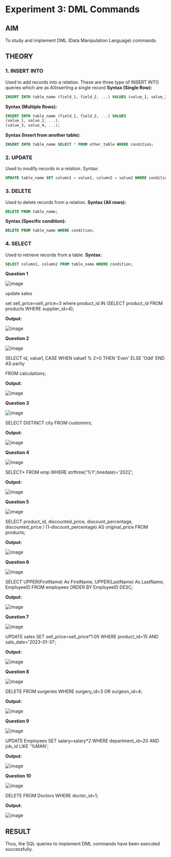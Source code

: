 # Experiment 3: DML Commands

## AIM
To study and implement DML (Data Manipulation Language) commands.

## THEORY

### 1. INSERT INTO
Used to add records into a relation.
These are three type of INSERT INTO queries which are as
A)Inserting a single record
**Syntax (Single Row):**
```sql
INSERT INTO table_name (field_1, field_2, ...) VALUES (value_1, value_2, ...);
```
**Syntax (Multiple Rows):**
```sql
INSERT INTO table_name (field_1, field_2, ...) VALUES
(value_1, value_2, ...),
(value_3, value_4, ...);
```
**Syntax (Insert from another table):**
```sql
INSERT INTO table_name SELECT * FROM other_table WHERE condition;
```
### 2. UPDATE
Used to modify records in a relation.
Syntax:
```sql
UPDATE table_name SET column1 = value1, column2 = value2 WHERE condition;
```
### 3. DELETE
Used to delete records from a relation.
**Syntax (All rows):**
```sql
DELETE FROM table_name;
```
**Syntax (Specific condition):**
```sql
DELETE FROM table_name WHERE condition;
```
### 4. SELECT
Used to retrieve records from a table.
**Syntax:**
```sql
SELECT column1, column2 FROM table_name WHERE condition;
```
**Question 1**


![image](https://github.com/user-attachments/assets/7c15808a-0314-4c9c-89c0-e0360c12d203)

update sales

set sell_price=sell_price+3
where product_id IN (SELECT product_id FROM products WHERE supplier_id=4);

**Output:**

![image](https://github.com/user-attachments/assets/de6eda63-fec3-4e3b-b94c-e60d47e78f99)


**Question 2**


![image](https://github.com/user-attachments/assets/71ae2470-749e-46e3-8617-44381491f82c)

SELECT 
    id,
    value1,
    CASE 
       WHEN value1 % 2=0 THEN 'Even'
       ELSE 'Odd'
    END AS parity
    
FROM 
    calculations;
    
**Output:**

![image](https://github.com/user-attachments/assets/47b97d68-5feb-4807-8e32-dbe136b9d172)

**Question 3**


![image](https://github.com/user-attachments/assets/5e13ee56-235f-4712-81e7-692623fdf70f)

SELECT DISTINCT city
FROM customers;

**Output:**

![image](https://github.com/user-attachments/assets/3a0428bb-a653-458c-9d1f-2b73ea8b2f57)

**Question 4**


![image](https://github.com/user-attachments/assets/585ae3e5-b0b5-44a5-b096-2d560d839f7d)

SELECT*
FROM emp
WHERE strftime('%Y',hiredate)='2022';

**Output:**

![image](https://github.com/user-attachments/assets/488a8ee3-5b78-4562-b248-2bc9bec35f5a)

**Question 5**


![image](https://github.com/user-attachments/assets/7fdc06d2-5319-43b2-b063-55a978f4c79d)

SELECT
    product_id,
    discounted_price,
    discount_percentage,
    discounted_price / (1-discount_percentage) AS original_price
FROM
    products;
    
**Output:**

![image](https://github.com/user-attachments/assets/a2e879a0-67c6-41d9-9a37-ba26ea6f00b8)

**Question 6**


![image](https://github.com/user-attachments/assets/28a650cf-d5d2-4ded-9799-c968514a648b)


SELECT 
    UPPER(FirstName) As FirstName,
    UPPER(LastName) As LastName,
    EmployeeID
FROM
    employees
ORDER BY 
    EmployeeID DESC;

**Output:**

![image](https://github.com/user-attachments/assets/32867f52-c4b7-4079-a96e-2b492915e1f4)

**Question 7**


![image](https://github.com/user-attachments/assets/e19ee9a7-6030-406e-b0c8-cea1f1231d02)


UPDATE sales
SET sell_price=sell_price*1.05
WHERE product_id=15
  AND sale_date='2023-01-31';

**Output:**

![image](https://github.com/user-attachments/assets/0d7a6576-83c6-4707-a7b3-27e12cb81db9)

**Question 8**


![image](https://github.com/user-attachments/assets/9ea937c2-10d9-4546-ac2d-ccee02010fc4)


DELETE FROM surgeries
WHERE surgery_id=3
   OR surgeon_id=4;

**Output:**

![image](https://github.com/user-attachments/assets/efc93422-c43b-4eaf-9247-d73b440e964c)

**Question 9**


![image](https://github.com/user-attachments/assets/d5956ed6-e458-4ed7-8e9b-46bfe6108877)

UPDATE Employees
SET salary=salary*2
WHERE department_id=20
  AND job_id LIKE '%MAN';

**Output:**

![image](https://github.com/user-attachments/assets/043a1d92-ad40-4763-916e-c640d5b17ac1)

**Question 10**


![image](https://github.com/user-attachments/assets/bb722975-96d3-4dae-bb43-ffbfffb8347d)

DELETE FROM Doctors
WHERE doctor_id=1;

**Output:**

![image](https://github.com/user-attachments/assets/dd953a63-7740-4191-8341-eb301f53ff0e)

## RESULT
Thus, the SQL queries to implement DML commands have been executed successfully.
